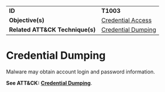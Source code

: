 |||
|---------|------------------------|
|**ID**|**T1003**|
|**Objective(s)**|[Credential Access](https://github.com/MAECProject/malware-behaviors/tree/master/credential-access)|
|**Related ATT&CK Technique(s)**|[Credential Dumping](https://attack.mitre.org/techniques/T1003/)|

Credential Dumping
==================
Malware may obtain account login and password information.

**See ATT&CK:** [**Credential Dumping**](https://attack.mitre.org/techniques/T1003/).
